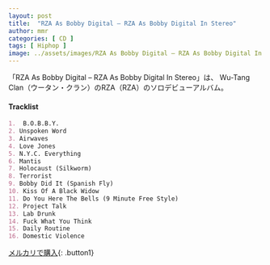 ```yaml
---
layout: post
title:  "RZA As Bobby Digital – RZA As Bobby Digital In Stereo"
author: mmr
categories: [ CD ]
tags: [ Hiphop ]
image: ../assets/images/RZA As Bobby Digital – RZA As Bobby Digital In Stereo.jpg
---
```


「RZA As Bobby Digital – RZA As Bobby Digital In Stereo」は、
Wu-Tang Clan（ウータン・クラン）のRZA（RZA）のソロデビューアルバム。


#### Tracklist
```md
1.  B.O.B.B.Y.
2. Unspoken Word
3. Airwaves
4. Love Jones
5. N.Y.C. Everything
6. Mantis
7. Holocaust (Silkworm)
8. Terrorist
9. Bobby Did It (Spanish Fly)
10. Kiss Of A Black Widow
11. Do You Here The Bells (9 Minute Free Style)
12. Project Talk
13. Lab Drunk
14. Fuck What You Think
15. Daily Routine
16. Domestic Violence
```

[メルカリで購入](https://jp.mercari.com/item/m93089462366?afid=6142608987){: .button1}
